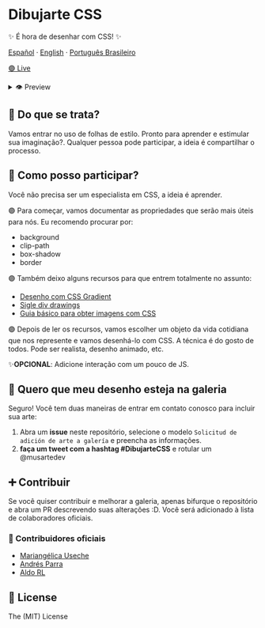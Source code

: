 # Dibujarte CSS
✨ É hora de desenhar com CSS! ✨

<p align="left">
    <a href="https://github.com/musartedev/dibujarte-css/blob/master/README.md">Español</a>
    ·
    <a href="https://github.com/musartedev/dibujarte-css/blob/master/public/Traducciones/english.md">English</a>
    ·
    <a href="https://github.com/musartedev/dibujarte-css/blob/master/public/Traducciones/portugues.md">Português Brasileiro</a>
</p>


[🟣   Live](https://dibujartecss.musarte.dev/)
<details>
<summary>👁 Preview</summary>

![DEMO GIF](http://g.recordit.co/wHGcE23mze.gif)
</details>

## 👀 Do que se trata?
Vamos entrar no uso de folhas de estilo. Pronto para aprender e estimular sua imaginação?.
Qualquer pessoa pode participar, a ideia é compartilhar o processo.

## 🤔 Como posso participar?
Você não precisa ser um especialista em CSS, a ideia é aprender.

🟣 Para começar, vamos documentar as propriedades que serão mais úteis para nós. Eu recomendo procurar por:
* background
* clip-path
* box-shadow
* border

🟣 Também deixo alguns recursos para que entrem totalmente no assunto:
* [Desenho com CSS Gradient](https://css-tricks.com/drawing-images-with-css-gradients/)
* [Sigle div drawings](https://hacks.mozilla.org/2014/09/single-div-drawings-with-css/)
* [Guia básico para obter imagens com CSS](https://medium.com/coding-artist/a-beginners-guide-to-pure-css-images-ef9a5d069dd2)

🟣 Depois de ler os recursos, vamos escolher um objeto da vida cotidiana que nos represente e vamos desenhá-lo com CSS. A técnica é do gosto de todos. Pode ser realista, desenho animado, etc.

✨**OPCIONAL**: Adicione interação com um pouco de JS.

## 🎨 Quero que meu desenho esteja na galeria
Seguro! Você tem duas maneiras de entrar em contato conosco para incluir sua arte:
1. Abra um **issue** neste repositório, selecione o modelo `Solicitud de adición de arte a galería` e preencha as informações.
2. **faça um tweet com a hashtag #DibujarteCSS** e rotular um @musartedev

## ➕ Contribuir
Se você quiser contribuir e melhorar a galeria, apenas bifurque o repositório e abra um PR descrevendo suas alterações :D. Você será adicionado à lista de colaboradores oficiais.

### 💜 Contribuidores oficiais
* [Mariangélica Useche](https://github.com/musartedev)
* [Andrés Parra](https://github.com/AndresParraGO)
* [Aldo RL](https://github.com/aldo-rl)

## 📖 License
The (MIT) License
